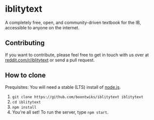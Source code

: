 # iblitytext
A completely free, open, and community-driven textbook for the IB, accessible to anyone on the internet.

## Contributing
If you want to contribute, please feel free to get in touch with us over at [reddit.com/r/iblitytext](https://www.reddit.com/r/iblitytext) or send a pull request.

## How to clone
Prequisites:
You will need a stable (LTS) install of [node.js](https://nodejs.org/en/).

1. `git clone https://github.com/boontwiks/iblitytext iblitytext`
2. `cd iblitytext`
3. `npm install`
4. You're all set! To run the server, type `npm start`.

